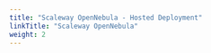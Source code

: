 ```yaml
---
title: "Scaleway OpenNebula - Hosted Deployment"
linkTitle: "Scaleway OpenNebula"
weight: 2
---
```


